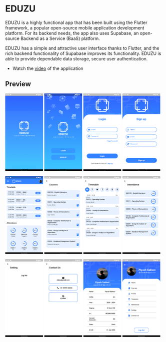 # EDUZU

EDUZU is a highly functional app that has been built using the Flutter framework, a popular open-source mobile application development platform. For its backend needs, the app also uses Supabase, an open-source Backend as a Service (BaaS) platform.

EDUZU has a simple and attractive user interface thanks to Flutter, and the rich backend functionality of Supabase improves its functionality. EDUZU is able to provide dependable data storage, secure user authentication.

 - Watch the [video](https://drive.google.com/file/d/1s6ZIieXFJPno81klTbHFSt3vPStNA5dM/view?usp=sharing) of the application

## Preview

<p float="left">
  <img src="assets/images/0.png" width="24%" />
  <img src="assets/images/1.png" width="24%" /> 
  <img src="assets/images/2.png" width="24%" />
  <img src="assets/images/3.png" width="24%" />
</p>
<p float="left">
  <img src="assets/images/4.png" width="24%" />
  <img src="assets/images/5.png" width="24%" /> 
  <img src="assets/images/6.png" width="24%" />
  <img src="assets/images/7.png" width="24%" />
</p>
<p float="left">
  <img src="assets/images/8.png" width="24%" />
  <img src="assets/images/9.png" width="24%" /> 
  <img src="assets/images/10.png" width="24%" />
  <img src="assets/images/11.png" width="24%" />
</p>
